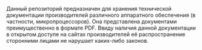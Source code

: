 Данный репозиторий предназначен для хранения технической документации производителей различного аппаратного обеспечения (в частности, микропроцессоров). Она представлена документами преимущественно в формате PDF. Ввиду наличия данной документации в открытом доступе на сайтах производителей её распространение сторонними лицами не нарушает каких-либо законов.
